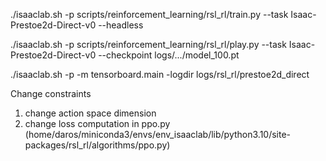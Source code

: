 ./isaaclab.sh -p scripts/reinforcement_learning/rsl_rl/train.py --task Isaac-Prestoe2d-Direct-v0 --headless

./isaaclab.sh -p scripts/reinforcement_learning/rsl_rl/play.py --task Isaac-Prestoe2d-Direct-v0 --checkpoint logs/.../model_100.pt

./isaaclab.sh -p -m tensorboard.main -logdir logs/rsl_rl/prestoe2d_direct

Change constraints
1. change action space dimension
2. change loss computation in ppo.py (home/daros/miniconda3/envs/env_isaaclab/lib/python3.10/site-packages/rsl_rl/algorithms/ppo.py)